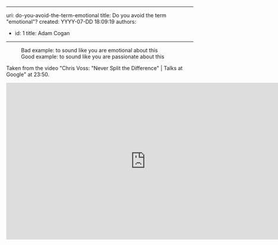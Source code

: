 

---
uri: do-you-avoid-the-term-emotional
title: Do you avoid the term "emotional"?
created: YYYY-07-DD 18:09:19
authors:
  - id: 1
    title: Adam Cogan
---




<span class='intro'> <dd class="ssw15-rteElement-FigureBad">Bad example&#58; to&#160;sound&#160;like you are emotional about this​<br></dd><div><dd class="ssw15-rteElement-FigureGood">Good example&#58; to&#160;sound&#160;like you are passionate about this​​​​<br></dd></div> </span>

<p>Taken from the video &quot;Chris Voss&#58; &quot;Never Split the Difference&quot; | Talks at Google&quot; at 23&#58;50.<br></p><div class="ms-rtestate-read ms-rte-embedcode ms-rte-embedil ms-rtestate-notify"><iframe width="750" height="422" src="https&#58;//www.youtube.com/embed/guZa7mQV1l0" frameborder="0"></iframe>&#160;</div><p>​<br><br></p>


